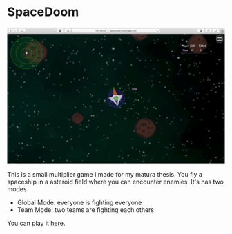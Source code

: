 # SpaceDoom

![Screenshot of the game](screenshot.png)

This is a small multiplier game I made for my matura thesis. You fly a spaceship in a asteroid field where you can encounter enemies. It's has two modes
* Global Mode: everyone is fighting everyone
* Team Mode: two teams are fighting each others

You can play it [here](http://spacedoom.herokuapp.com).

